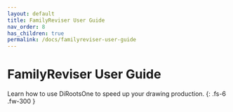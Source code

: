 ```yaml
---
layout: default
title: FamilyReviser User Guide
nav_order: 8
has_children: true
permalink: /docs/familyreviser-user-guide
---
```


# FamilyReviser User Guide

Learn how to use DiRootsOne to speed up your drawing production.
{: .fs-6 .fw-300 }

